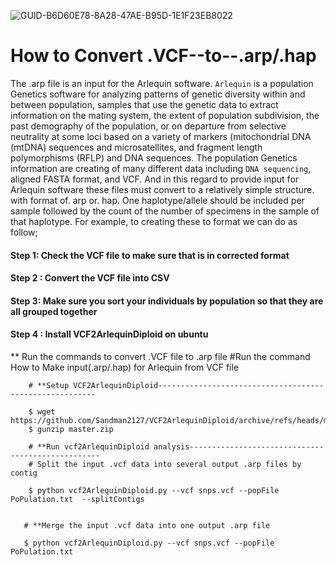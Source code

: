 ![GUID-B6D60E78-8A28-47AE-B95D-1E1F23EB8022](https://github.com/Bigardcode/Convert--.VCF--to--.arp/assets/84800557/0350524b-237b-49ca-a404-7143a1d92890)


# How to Convert .VCF--to--.arp/.hap 

The .arp file is an input for the Arlequin software. `Arlequin` is a population Genetics software for analyzing patterns of genetic diversity within and between population, samples that use the genetic data to extract information on the mating system, the extent of population subdivision, the past demography of the population, or on departure from selective neutrality at some loci based on a variety of markers (mitochondrial DNA (mtDNA) sequences and microsatellites, and fragment length polymorphisms (RFLP) and DNA sequences. The population Genetics information are creating of many different data including `DNA sequencing`, aligned FASTA format, and VCF. And in this regard to provide input for Arlequin software these files must convert to a relatively simple structure. with format of. arp or. hap. One haplotype/allele should be included per sample followed by the count of the number of specimens in the sample of that haplotype. For example, to creating these to format we can do as follow; 

#### Step 1: Check the VCF file to make sure that is in corrected format
#### Step 2 : Convert the VCF file into CSV
#### Step 3: Make sure you sort your individuals by population so that they are all grouped together
#### Step 4 : Install VCF2ArlequinDiploid on ubuntu 


** Run the commands to convert .VCF file to .arp file
        #Run the command
        How to Make input(.arp/.hap) for Arlequin from VCF file 

        # **Setup VCF2ArlequinDiploid--------------------------------------------------------

        $ wget https://github.com/Sandman2127/VCF2ArlequinDiploid/archive/refs/heads/master.zip
        $ gunzip master.zip

        # **Run vcf2ArlequinDiploid analysis--------------------------------------------------
        # Split the input .vcf data into several output .arp files by contig

        $ python vcf2ArlequinDiploid.py --vcf snps.vcf --popFile PoPulation.txt  --splitContigs


       # **Merge the input .vcf data into one output .arp file

       $ python vcf2ArlequinDiploid.py --vcf snps.vcf --popFile PoPulation.txt

